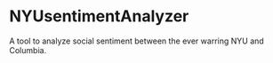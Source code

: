 # NYUsentimentAnalyzer
A tool to analyze social sentiment between the ever warring NYU and Columbia.
